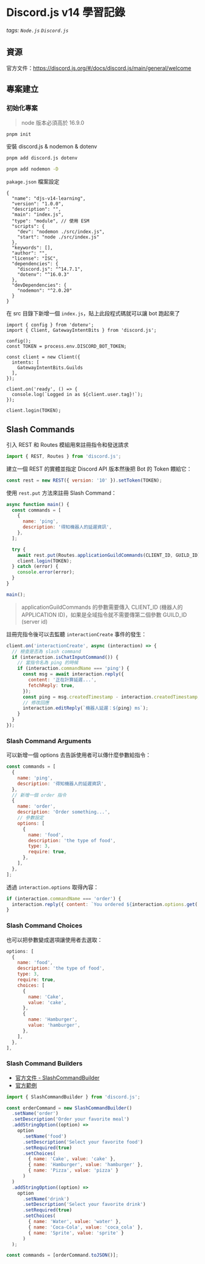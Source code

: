 # Discord.js v14 學習記錄

###### tags: `Node.js` `Discord.js`

## 資源

官方文件：https://discord.js.org/#/docs/discord.js/main/general/welcome

## 專案建立

### 初始化專案

> node 版本必須高於 16.9.0


```bash
pnpm init
```

安裝 discord.js & nodemon & dotenv

```bash
pnpm add discord.js dotenv

pnpm add nodemon -D
```

`pakage.json` 檔案設定


```json=
{
  "name": "djs-v14-learning",
  "version": "1.0.0",
  "description": "",
  "main": "index.js",
  "type": "module", // 使用 ESM
  "scripts": {
    "dev": "nodemon ./src/index.js",
    "start": "node ./src/index.js"
  },
  "keywords": [],
  "author": "",
  "license": "ISC",
  "dependencies": {
    "discord.js": "^14.7.1",
    "dotenv": "^16.0.3"
  },
  "devDependencies": {
    "nodemon": "^2.0.20"
  }
}
```

在 src 目錄下新增一個 `index.js`，貼上此段程式碼就可以讓 bot 跑起來了

```javascript=
import { config } from 'dotenv';
import { Client, GatewayIntentBits } from 'discord.js';

config();
const TOKEN = process.env.DISCORD_BOT_TOKEN;

const client = new Client({
  intents: [
    GatewayIntentBits.Guilds
  ],
});

client.on('ready', () => {
  console.log(`Logged in as ${client.user.tag}!`);
});

client.login(TOKEN);
```

## Slash Commands

引入 REST 和 Routes 模組用來註冊指令和發送請求

```javascript
import { REST, Routes } from 'discord.js';
```

建立一個 REST 的實體並指定 Discord API 版本然後把 Bot 的 Token 餵給它：

```javascript
const rest = new REST({ version: '10' }).setToken(TOKEN);
```

使用 `rest.put` 方法來註冊 Slash Command：

```javascript
async function main() {
  const commands = [
    {
      name: 'ping',
      description: '得知機器人的延遲資訊',
    },
  ];

  try {
    await rest.put(Routes.applicationGuildCommands(CLIENT_ID, GUILD_ID), { body: commands });
    client.login(TOKEN);
  } catch (error) {
    console.error(error);
  }
}

main();
```
> applicationGuildCommands 的參數需要傳入 CLIENT_ID (機器人的APPLICATION ID)，如果是全域指令就不需要傳第二個參數 GUILD_ID (server id)

註冊完指令後可以去監聽 `interactionCreate` 事件的發生：

```javascript
client.on('interactionCreate', async (interaction) => {
  // 檢查是否為 slash command
  if (interaction.isChatInputCommand()) {
    // 當指令名為 ping 的時候
    if (interaction.commandName === 'ping') {
      const msg = await interaction.reply({
        content: '正在計算延遲...',
        fetchReply: true,
      });
      const ping = msg.createdTimestamp - interaction.createdTimestamp;
      // 修改回應
      interaction.editReply(`機器人延遲：${ping} ms`);
    }
  }
});
```

### Slash Command Arguments

可以新增一個 options 去告訴使用者可以傳什麼參數給指令：

```javascript
const commands = [
  {
    name: 'ping',
    description: '得知機器人的延遲資訊',
  },
  // 新增一個 order 指令
  {
    name: 'order',
    description: 'Order something...',
    // 參數設定
    options: [
      {
        name: 'food',
        description: 'the type of food',
        type: 3,
        require: true,
      },
    ],
  },
];
```

透過 `interaction.options` 取得內容：

```javascript
if (interaction.commandName === 'order') {
  interaction.reply({ content: `You ordered ${interaction.options.get('food').value}!` });
}
```

### Slash Command Choices

也可以把參數變成選項讓使用者去選取：

```javascript
options: [
  {
    name: 'food',
    description: 'the type of food',
    type: 3,
    require: true,
    choices: [
      {
        name: 'Cake',
        value: 'cake',
      },
      {
        name: 'Hamburger',
        value: 'hamburger',
      },
    ],
  },
],
```

### Slash Command Builders

- [官方文件 - SlashCommandBuilder](https://discord.js.org/#/docs/builders/main/class/SlashCommandBuilder)
- [官方範例](https://github.com/discordjs/discord.js/blob/main/packages/builders/docs/examples/Slash%20Command%20Builders.md)

```javascript
import { SlashCommandBuilder } from 'discord.js';

const orderCommand = new SlashCommandBuilder()
  .setName('order')
  .setDescription('Order your favorite meal')
  .addStringOption((option) =>
    option
      .setName('food')
      .setDescription('Select your favorite food')
      .setRequired(true)
      .setChoices(
        { name: 'Cake', value: 'cake' },
        { name: 'Hamburger', value: 'hamburger' },
        { name: 'Pizza', value: 'pizza' }
      )
  )
  .addStringOption((option) =>
    option
      .setName('drink')
      .setDescription('Select your favorite drink')
      .setRequired(true)
      .setChoices(
        { name: 'Water', value: 'water' },
        { name: 'Coca-Cola', value: 'coca_cola' },
        { name: 'Sprite', value: 'sprite' }
      )
  );

const commands = [orderCommand.toJSON()];
```

